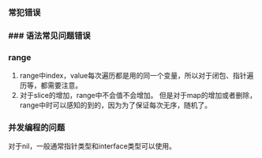 ### 常犯错误



### ### 语法常见问题错误

### **range**

1. range中index，value每次遍历都是用的同一个变量，所以对于闭包、指针遍历等，都需要注意。
2. 对于slice的增加，range中不会值不会增加。 但是对于map的增加或者删除，range中时可以感知的到的，因为为了保证每次无序，随机了。

### 并发编程的问题

对于nil，一般通常指针类型和interface类型可以使用。

